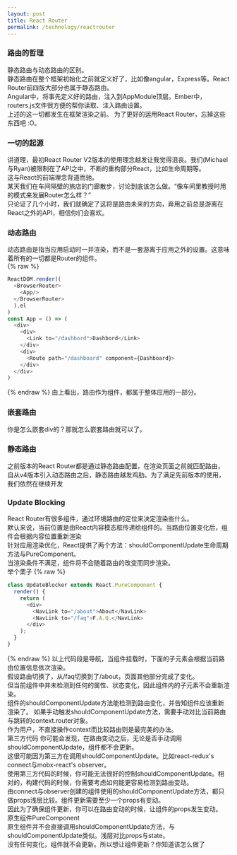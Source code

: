```yaml
---
layout: post
title: React Router
permalink: /technology/reactrouter
---
```

### 路由的哲理
  静态路由与动态路由的区别。  
  静态路由在整个框架初始化之前就定义好了，比如像angular，Express等。React Router前四版大部分也属于静态路由。  
  Angular中，将事先定义好的路由，注入到AppModule顶层。Ember中，routers.js文件很方便的帮你读取、注入路由设置。  
  上述的这一切都发生在框架渲染之前。
  为了更好的运用React Router，忘掉这些东西吧 :O。  
### 一切的起源
  讲道理，最初React Router V2版本的使用理念越发让我觉得沮丧。我们(Michael与Ryan)被限制在了API之中，不断的重构部分React，比如生命周期等。  
  这与React的前端理念背道而驰。  
  某天我们在车间隔壁的旅店的门廊散步，讨论到底该怎么做。“像车间里教授时用的模式来发展Router怎么样？”  
  只论证了几个小时，我们就确定了这将是路由未来的方向，弃用之前总是游离在React之外的API，相信你们会喜欢。  
### 动态路由  
  动态路由是指当应用启动时一并渲染，而不是一套游离于应用之外的设置。这意味着所有的一切都是Router的组件。  
  {% raw %}
  ```javascript
  ReactDOM.render((
    <BrowserRouter>
      <App/>
    </BrowserRouter>
    ),el
  )
  const App = () => (
    <div>
      <div>
        <Link to="/dashbord">Dashbord</Link>
      </div>
      <div>
        <Route path="/dashboard" component={Dashboard}>
      </div>
    </div>
  )
  ```
  {% endraw %}
  由上看出，路由作为组件，都属于整体应用的一部分。
### 嵌套路由  
  你是怎么嵌套div的？那就怎么嵌套路由就可以了。
### 静态路由
  之前版本的React Router都是通过静态路由配置，在渲染页面之前就匹配路由，自从v4版本引入动态路由之后，静态路由越发鸡肋。为了满足先前版本的使用，我们依然在继续开发
### Update Blocking
  React Router有很多组件，通过环境路由的定位来决定渲染些什么。    
  默认来说，当前位置是由React内容模态框传递给组件的。当路由位置变化后，组件会根据内容位置重新渲染  
  针对应用渲染优化，React提供了两个方法：shouldComponentUpdate生命周期方法与PureComponent。  
  当渲染条件不满足，组件将不会随着路由的改变而同步渲染。  
  举个栗子
  {% raw %}
  ```javascript
  class UpdateBlocker extends React.PureComponent {
    render() {
      return (
        <div>
          <NavLink to="/about">About</NavLink>
          <NavLink to="/faq">F.A.Q.</NavLink>
        </div>
      );
    }
  }
  ```
  {% endraw %}
  以上代码段是导航，当组件挂载时，下面的子元素会根据当前路由位置信息依次渲染。  
  假设路由切换了，从/faq切换到了/about，页面其他部分完成了变化。  
  但当前组件中并未检测到任何的属性、状态变化，因此组件内的子元素不会重新渲染。  
  组件的shouldComponentUpdate方法能检测到路由变化，并告知组件应该重新渲染了。
  如果手动触发shouldComponentUpdate方法，需要手动对比当前路由与跳转的context.router对象。  
  作为用户，不直接操作context而比较路由则是最完美的办法。  
  第三方代码
  你可能会发现，在路由变动之后，无论是否手动调用shouldComponentUpdate，组件都不会更新。  
  这很可能因为第三方在调用shouldComponentUpdate。比如react-redux's connect与mobx-react's observer。  
  使用第三方代码的时候，你可能无法很好的控制shouldComponentUpdate。相对的，构建代码的时候，你需要考虑如何能更容易检测到路由变动。  
  由connect与observer创建的组件使用的shouldComponentUpdate方法，都只做props浅层比较。组件更新需要至少一个props有变动。  
  因此为了确保组件更新，你可以在路由变动的时候，让组件的props发生变动。  
  原生组件PureComponent  
  原生组件并不会直接调用shouldComponentUpdate方法，与shouldComponentUpdate类似。浅层对比props与state。  
  没有任何变化，组件就不会更新。所以想让组件更新？你知道该怎么做了
